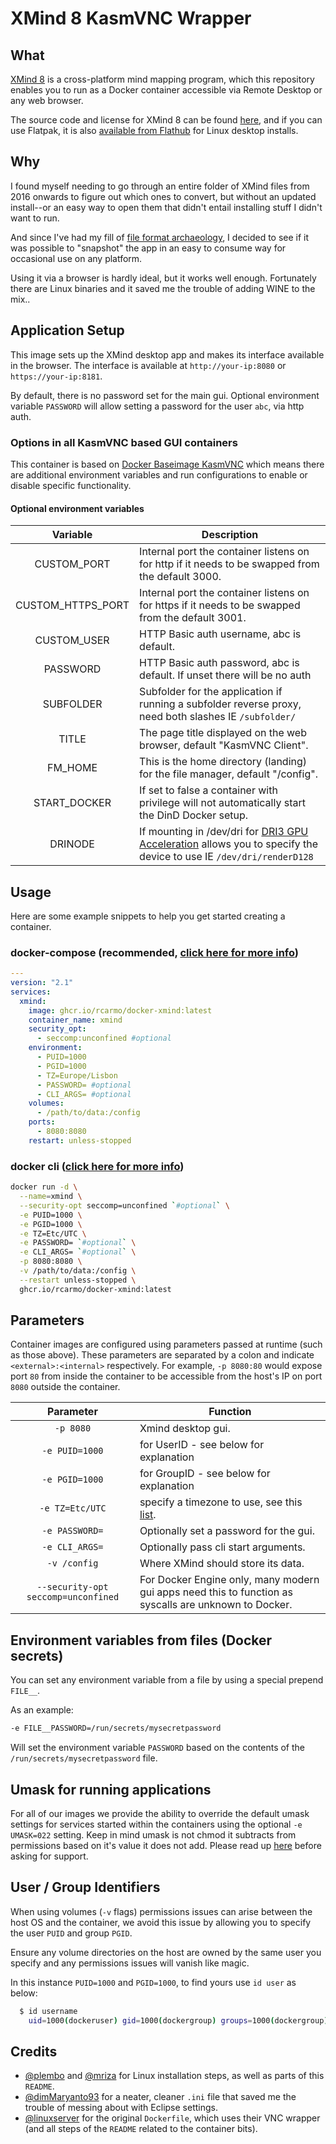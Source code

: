 # XMind 8 KasmVNC Wrapper

## What

[XMind 8](https://www.xmind.net/xmind8-pro) is a cross-platform mind mapping program, which this repository enables you to run as a Docker container accessible via Remote Desktop or any web browser.

The source code and license for XMind 8 can be found [here](https://github.com/xmindltd/xmind), and if you can use Flatpak, it is also [available from Flathub](https://flathub.org/apps/details/net.xmind.XMind8) for Linux desktop installs.

## Why

I found myself needing to go through an entire folder of XMind files from 2016 onwards to figure out which ones to convert, but without an updated install--or an easy way to open them that didn't entail installing stuff I didn't want to run.

And since I've had my fill of [file format archaeology](https://taoofmac.com/space/blog/2020/10/24/2100), I decided to see if it was possible to "snapshot" the app in an easy to consume way for occasional use on any platform.

Using it via a browser is hardly ideal, but it works well enough. Fortunately there are Linux binaries and it saved me the trouble of adding WINE to the mix..

## Application Setup

This image sets up the XMind desktop app and makes its interface available in the browser. The interface is available at `http://your-ip:8080` or `https://your-ip:8181`.

By default, there is no password set for the main gui. Optional environment variable `PASSWORD` will allow setting a password for the user `abc`, via http auth.

### Options in all KasmVNC based GUI containers

This container is based on [Docker Baseimage KasmVNC](https://github.com/linuxserver/docker-baseimage-kasmvnc) which means there are additional environment variables and run configurations to enable or disable specific functionality.

#### Optional environment variables

| Variable | Description |
| :----: | --- |
| CUSTOM_PORT | Internal port the container listens on for http if it needs to be swapped from the default 3000. |
| CUSTOM_HTTPS_PORT | Internal port the container listens on for https if it needs to be swapped from the default 3001. |
| CUSTOM_USER | HTTP Basic auth username, abc is default. |
| PASSWORD | HTTP Basic auth password, abc is default. If unset there will be no auth |
| SUBFOLDER | Subfolder for the application if running a subfolder reverse proxy, need both slashes IE `/subfolder/` |
| TITLE | The page title displayed on the web browser, default "KasmVNC Client". |
| FM_HOME | This is the home directory (landing) for the file manager, default "/config". |
| START_DOCKER | If set to false a container with privilege will not automatically start the DinD Docker setup. |
| DRINODE | If mounting in /dev/dri for [DRI3 GPU Acceleration](https://www.kasmweb.com/kasmvnc/docs/master/gpu_acceleration.html) allows you to specify the device to use IE `/dev/dri/renderD128` |

## Usage

Here are some example snippets to help you get started creating a container.

### docker-compose (recommended, [click here for more info](https://docs.linuxserver.io/general/docker-compose))

```yaml
---
version: "2.1"
services:
  xmind:
    image: ghcr.io/rcarmo/docker-xmind:latest
    container_name: xmind
    security_opt:
      - seccomp:unconfined #optional
    environment:
      - PUID=1000
      - PGID=1000
      - TZ=Europe/Lisbon
      - PASSWORD= #optional
      - CLI_ARGS= #optional
    volumes:
      - /path/to/data:/config
    ports:
      - 8080:8080
    restart: unless-stopped
```

### docker cli ([click here for more info](https://docs.docker.com/engine/reference/commandline/cli/))

```bash
docker run -d \
  --name=xmind \
  --security-opt seccomp=unconfined `#optional` \
  -e PUID=1000 \
  -e PGID=1000 \
  -e TZ=Etc/UTC \
  -e PASSWORD= `#optional` \
  -e CLI_ARGS= `#optional` \
  -p 8080:8080 \
  -v /path/to/data:/config \
  --restart unless-stopped \
  ghcr.io/rcarmo/docker-xmind:latest

```
## Parameters

Container images are configured using parameters passed at runtime (such as those above). These parameters are separated by a colon and indicate `<external>:<internal>` respectively. For example, `-p 8080:80` would expose port `80` from inside the container to be accessible from the host's IP on port `8080` outside the container.

| Parameter | Function |
| :----: | --- |
| `-p 8080` | Xmind desktop gui. |
| `-e PUID=1000` | for UserID - see below for explanation |
| `-e PGID=1000` | for GroupID - see below for explanation |
| `-e TZ=Etc/UTC` | specify a timezone to use, see this [list](https://en.wikipedia.org/wiki/List_of_tz_database_time_zones#List). |
| `-e PASSWORD=` | Optionally set a password for the gui. |
| `-e CLI_ARGS=` | Optionally pass cli start arguments. |
| `-v /config` | Where XMind should store its data. |
| `--security-opt seccomp=unconfined` | For Docker Engine only, many modern gui apps need this to function as syscalls are unknown to Docker. |

## Environment variables from files (Docker secrets)

You can set any environment variable from a file by using a special prepend `FILE__`.

As an example:

```bash
-e FILE__PASSWORD=/run/secrets/mysecretpassword
```

Will set the environment variable `PASSWORD` based on the contents of the `/run/secrets/mysecretpassword` file.

## Umask for running applications

For all of our images we provide the ability to override the default umask settings for services started within the containers using the optional `-e UMASK=022` setting.
Keep in mind umask is not chmod it subtracts from permissions based on it's value it does not add. Please read up [here](https://en.wikipedia.org/wiki/Umask) before asking for support.

## User / Group Identifiers

When using volumes (`-v` flags) permissions issues can arise between the host OS and the container, we avoid this issue by allowing you to specify the user `PUID` and group `PGID`.

Ensure any volume directories on the host are owned by the same user you specify and any permissions issues will vanish like magic.

In this instance `PUID=1000` and `PGID=1000`, to find yours use `id user` as below:

```bash
  $ id username
    uid=1000(dockeruser) gid=1000(dockergroup) groups=1000(dockergroup)
```

## Credits

* [@plembo](https://github.com/plembo/xmind8) and [@mriza](https://github.com/mriza/XMind-Linux-Installer) for Linux installation steps, as well as parts of this `README`.
* [@dimMaryanto93](https://gist.github.com/dimMaryanto93/17bea110ec8e49b5eed28c89640a49d9) for a neater, cleaner `.ini` file that saved me the trouble of messing about with Eclipse settings.
* [@linuxserver](https://github.com/linuxserver/docker-calibre) for the original `Dockerfile`, which uses their VNC wrapper (and all steps of the `README` related to the container bits).
